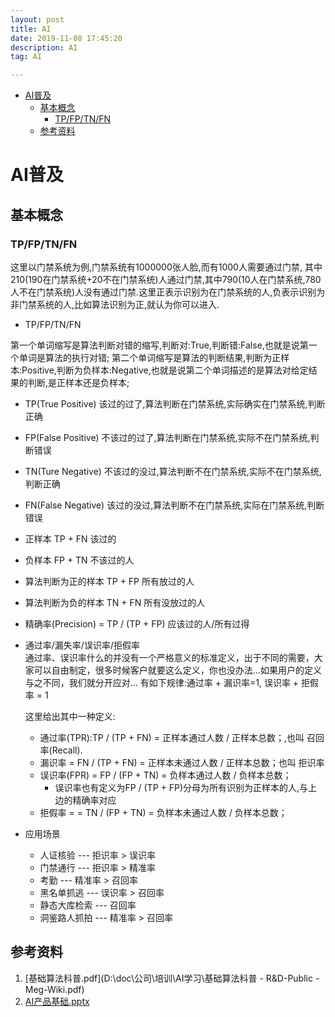 ```yaml
---
layout: post
title: AI
date: 2019-11-08 17:45:20
description: AI
tag: AI

---
```




- [AI普及](#ai%e6%99%ae%e5%8f%8a)
  - [基本概念](#%e5%9f%ba%e6%9c%ac%e6%a6%82%e5%bf%b5)
    - [TP/FP/TN/FN](#tpfptnfn)
  - [参考资料](#%e5%8f%82%e8%80%83%e8%b5%84%e6%96%99)

# AI普及

## 基本概念

### TP/FP/TN/FN

这里以门禁系统为例,门禁系统有1000000张人脸,而有1000人需要通过门禁, 其中210(190在门禁系统+20不在门禁系统)人通过门禁,其中790(10人在门禁系统,780人不在门禁系统)人没有通过门禁.这里正表示识别为在门禁系统的人,负表示识别为非门禁系统的人,比如算法识别为正,就认为你可以进入.

- TP/FP/TN/FN

第一个单词缩写是算法判断对错的缩写,判断对:True,判断错:False,也就是说第一个单词是算法的执行对错;
第二个单词缩写是算法的判断结果,判断为正样本:Positive,判断为负样本:Negative,也就是说第二个单词描述的是算法对给定结果的判断,是正样本还是负样本;

- TP(True Positive) 该过的过了,算法判断在门禁系统,实际确实在门禁系统,判断正确
- FP(False Positive) 不该过的过了,算法判断在门禁系统,实际不在门禁系统,判断错误
- TN(Ture Negative) 不该过的没过,算法判断不在门禁系统,实际不在门禁系统,判断正确
- FN(False Negative) 该过的没过,算法判断不在门禁系统,实际在门禁系统,判断错误

- 正样本 TP + FN  该过的
- 负样本 FP + TN  不该过的人
- 算法判断为正的样本 TP + FP 所有放过的人
- 算法判断为负的样本 TN + FN 所有没放过的人
- 精确率(Precision) = TP / (TP + FP) 应该过的人/所有过得

- 通过率/漏失率/误识率/拒假率  
    通过率、误识率什么的并没有一个严格意义的标准定义，出于不同的需要，大家可以自由制定，很多时候客户就要这么定义，你也没办法...如果用户的定义与之不同，我们就分开应对...
    有如下规律:通过率 + 漏识率=1, 误识率 + 拒假率 = 1

    这里给出其中一种定义:
  - 通过率(TPR):TP / (TP + FN) = 正样本通过人数 / 正样本总数；,也叫 召回率(Recall).
  - 漏识率 = FN / (TP + FN) = 正样本未通过人数 / 正样本总数；也叫 拒识率
  - 误识率(FPR) = FP / (FP + TN) = 负样本通过人数 / 负样本总数；
    - 误识率也有定义为FP / (TP + FP)分母为所有识别为正样本的人,与上边的精确率对应
  - 拒假率 =  = TN / (FP + TN) = 负样本未通过人数 / 负样本总数；

- 应用场景
  - 人证核验   ---      拒识率 > 误识率
  - 门禁通行   ---      拒识率 > 精准率
  - 考勤   ---          精准率 > 召回率
  - 黑名单抓逃   ---     误识率 > 召回率
  - 静态大库检索   ---   召回率
  - 洞鉴路人抓拍   ---   精准率 > 召回率

## 参考资料

1. [基础算法科普.pdf](D:\doc\公司\培训\AI学习\基础算法科普 - R&D-Public - Meg-Wiki.pdf)
2. [AI产品基础.pptx](D:\doc\公司\培训\AI学习\AI产品基础.pptx)
